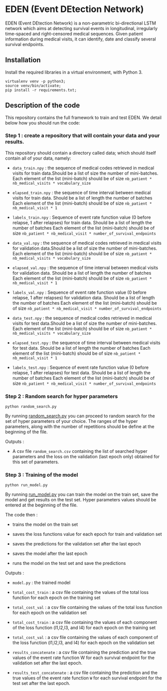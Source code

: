 # EDEN (Event DEtection Network)

EDEN (Event DEtection Network) is a non-parametric bi-directional LSTM network
which aims at detecting survival events in longitudinal, irregularly time-spaced
and right-censored medical sequences. Given patient information during medical
visits, it can identify, date and classify several survival endpoints.

## Installation

Install the required libraries in a virtual environment, with Python 3.

``` text
virtualenv venv -p python3;
source venv/bin/activate;
pip install -r requirements.txt;
```

## Description of the code

This repository contains the full framework to train and test EDEN.
We detail below how you should run the code:

### Step 1 : create a repository that will contain your data and your results.

This repository should contain a directory called data; which should itself
contain all of your data, namely:

- `data_train.npy` : the sequence of medical codes retrieved in medical visits
for train data.Should be a list of size the number of mini-batches. Each element
of the list (mini-batch) should be of size `nb_patient * nb_medical_visits *
vocabulary_size`

- `elapsed_train.npy` : the sequence of time interval between medical visits for
train data. Should be a list of length the number of batches Each element of the
list (mini-batch) should be of size `nb_patient * nb_medical_visit * 1`

- `labels_train.npy` : Sequence of event rate function value (0 before relapse,
1 after relapses) for train data. Should be a list of length the number of
batches Each element of the list (mini-batch) should be of size `nb_patient *
nb_medical_visit * number_of_survival_endpoints`

- `data_val.npy` : the sequence of medical codes retrieved in medical visits for
validation data.Should be a list of size the number of mini-batches. Each
element of the list (mini-batch) should be of size `nb_patient *
nb_medical_visits * vocabulary_size`

- `elapsed_val.npy` : the sequence of time interval between medical visits for
validation data. Should be a list of length the number of batches Each element
of the list (mini-batch) should be of size `nb_patient * nb_medical_visit * 1`

- `labels_val.npy` : Sequence of event rate function value (0 before relapse, 1
after relapses) for validation data. Should be a list of length the number of
batches Each element of the list (mini-batch) should be of size `nb_patient *
nb_medical_visit * number_of_survival_endpoints`

- `data_test.npy` : the sequence of medical codes retrieved in medical visits
for test data.Should be a list of size the number of mini-batches. Each element
of the list (mini-batch) should be of size `nb_patient * nb_medical_visits *
vocabulary_size`

- `elapsed_test.npy` : the sequence of time interval between medical visits for
test data. Should be a list of length the number of batches Each element of the
list (mini-batch) should be of size `nb_patient * nb_medical_visit * 1`

- `labels_test.npy` : Sequence of event rate function value (0 before relapse, 1
after relapses) for test data. Should be a list of length the number of batches
Each element of the list (mini-batch) should be of size `nb_patient *
nb_medical_visit * number_of_survival_endpoints`

### Step 2 : Random search for hyper parameters

``` text
python random_search.py
```

By running [random_search.py](./random_search.py) you can proceed to random
search for the set of hyper parameters of your choice. The ranges of the hyper
parameters, along with the number of repetitions should be define at the
beginning of the file.

Outputs :

- A csv file `random_search.csv` containing the list of searched hyper
parameters and the loss on the validation (last epoch only) obtained for this
set of parameters.

### Step 3 : Training of the model

``` text
python run_model.py
```

By running [run_model.py](run_model.py) you can train the model on the train
set, save the model and get results on the test set. Hyper parameters values
should be entered at the beginning of the file.

The code then :

- trains the model on the train set

- saves the loss functions value for each epoch for train and validation set

- saves the predictions for the validation set after the last epoch

- saves the model after the last epoch

- runs the model on the test set and save the predictions

Outputs :

- `model.py` : the trained model

- `total_cost_train` : a csv file containing the values of the total loss
  function for each epoch on the training set

- `total_cost_val` : a csv file containing the values of the total loss function
  for each epoch on the validation set

- `total_cost_train` : a csv file containing the values of each component of the
  loss function (l1,l2,l3, and l4) for each epoch on the training set

- `total_cost_val` : a csv file containing the values of each component of the
  loss function (l1,l2,l3, and l4) for each epoch on the validation set

- `results_concatenate` : a csv file containing the prediction and the true
  values of the event rate function W for each survival endpoint for the
  validation set after the last epoch.

- `results_test_concatenate` : a csv file containing the prediction and the true
  values of the event rate function `W` for each survival endpoint for the test
  set after the last epoch.
